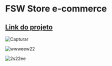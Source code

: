 # FSW Store e-commerce

<h2><a href ="https://fsw-store-rt4h.vercel.app/">Link do projeto</a></h2>

![Capturar](https://github.com/GustavoNery88/FSW-Store-e-commerce/assets/88352887/ce33a0d4-23f0-48aa-8d93-4289915c86d4)

![wwweew22](https://github.com/GustavoNery88/FSW-Store-e-commerce/assets/88352887/cfcf8778-1c76-4807-9694-3d8e3a97bfe3)

![2s22ee](https://github.com/GustavoNery88/FSW-Store-e-commerce/assets/88352887/c0f3c6f4-771d-4554-9496-619d54872f34)
